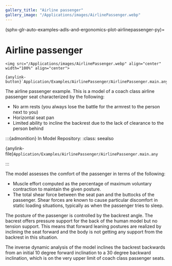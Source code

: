 ```yaml
---
gallery_title: "Airline passenger"
gallery_image: "/Applications/images/AirlinePassenger.webp"
---
```


(sphx-glr-auto-examples-adls-and-ergonomics-plot-airlinepassenger-py)=

# Airline passenger


````{div} margin sd-text-center
<img src="/Applications/images/AirlinePassenger.webp" align="center" width="100%" align="center">

{anylink-button}`Application/Examples/AirlinePassenger/AirlinePassenger.main.any`

````
The airline passenger example. This is a model of a coach class airline passenger seat
characterized by the following:

- No arm rests (you always lose the battle for the armrest  to the person next to you)
- Horizontal seat pan
- Limited ability to incline the backrest due to the lack of clearance to the person behind

:::{admonition} In Model Repository:
:class: seealso

{anylink-file}`Application/Examples/AirlinePassenger/AirlinePassenger.main.any`

:::

The model assesses the comfort of the passenger in terms of
the following:

- Muscle effort computed as the percentage of maximum
  voluntary contraction to maintain the given posture.
- The total shear force between the seat pan and the
  buttocks of the passenger. Shear forces are known to
  cause particular discomfort in static loading situations,
  typically as when the passenger tries to sleep.

The posture of the passenger is controlled by the backrest
angle. The bacrest offers pressure support for the back
of the human model but no tension support. This means that
forward leaning postures are realized by inclining the
seat forward and the body is not getting any support from
the backrest in this situation.

The inverse dynamic analysis of the model inclines the
backrest backwards from an initial 10 degree forward
inclination to a 30 degree backward inclination, which
is on the very upper limit of coach class passenger seats.


